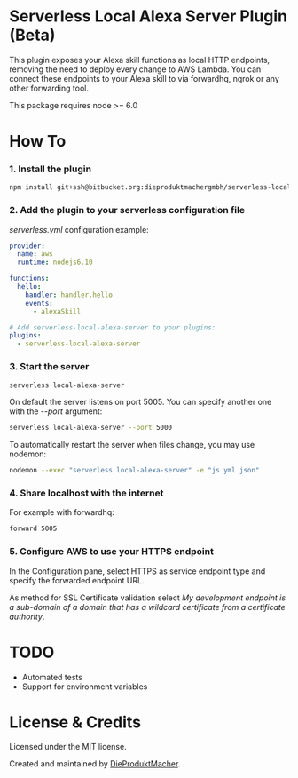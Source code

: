 Serverless Local Alexa Server Plugin (Beta)
=======

This plugin exposes your Alexa skill functions as local HTTP endpoints, removing the need to deploy every change to AWS Lambda. You can connect these endpoints to your Alexa skill to via forwardhq, ngrok or any other forwarding tool.

This package requires node >= 6.0


# How To

### 1. Install the plugin

```sh
npm install git+ssh@bitbucket.org:dieproduktmachergmbh/serverless-local-alexa-server.git --save-dev
```

### 2. Add the plugin to your serverless configuration file

*serverless.yml* configuration example:

```yaml
provider:
  name: aws
  runtime: nodejs6.10

functions:
  hello:
    handler: handler.hello
    events:
      - alexaSkill

# Add serverless-local-alexa-server to your plugins:
plugins:
  - serverless-local-alexa-server
```

### 3. Start the server

```sh
serverless local-alexa-server
```

On default the server listens on port 5005. You can specify another one with the *--port* argument:

```sh
serverless local-alexa-server --port 5000
```

To automatically restart the server when files change, you may use nodemon:

```sh
nodemon --exec "serverless local-alexa-server" -e "js yml json"
```

### 4. Share localhost with the internet

For example with forwardhq:

```sh
forward 5005
```

### 5. Configure AWS to use your HTTPS endpoint

In the Configuration pane, select HTTPS as service endpoint type and specify the forwarded endpoint URL.

As method for SSL Certificate validation select *My development endpoint is a sub-domain of a domain that has a wildcard certificate from a certificate authority*.


# TODO

* Automated tests
* Support for environment variables


# License & Credits

Licensed under the MIT license.

Created and maintained by [DieProduktMacher](http://www.dieproduktmacher.com).
